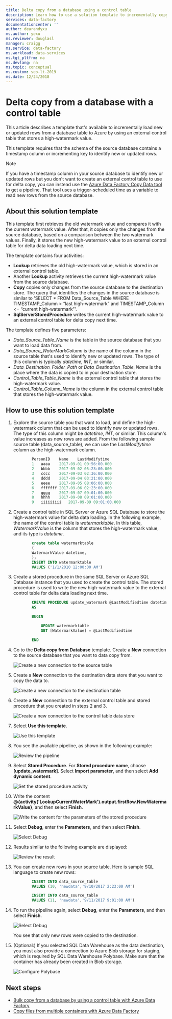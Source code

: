 ```yaml
---
title: Delta copy from a database using a control table
description: Learn how to use a solution template to incrementally copy new or updated rows only from a database with Azure Data Factory.
services: data-factory
documentationcenter: ''
author: dearandyxu
ms.author: yexu
ms.reviewer: douglasl
manager: craigg
ms.service: data-factory
ms.workload: data-services
ms.tgt_pltfrm: na
ms.devlang: na
ms.topic: conceptual
ms.custom: seo-lt-2019
ms.date: 12/24/2018
---
```


# Delta copy from a database with a control table

This article describes a template that's available to incrementally load new or updated rows from a database table to Azure by using an external control table that stores a high-watermark value.

This template requires that the schema of the source database contains a timestamp column or incrementing key to identify new or updated rows.

>[!NOTE]
> If you have a timestamp column in your source database to identify new or updated rows but you don't want to create an external control table to use for delta copy, you can instead use the [Azure Data Factory Copy Data tool](copy-data-tool.md) to get a pipeline. That tool uses a trigger-scheduled time as a variable to read new rows from the source database.

## About this solution template

This template first retrieves the old watermark value and compares it with the current watermark value. After that, it copies only the changes from the source database, based on a comparison between the two watermark values. Finally, it stores the new high-watermark value to an external control table for delta data loading next time.

The template contains four activities:
- **Lookup** retrieves the old high-watermark value, which is stored in an external control table.
- Another **Lookup** activity retrieves the current high-watermark value from the source database.
- **Copy** copies only changes from the source database to the destination store. The query that identifies the changes in the source database is similar to 'SELECT * FROM Data_Source_Table WHERE TIMESTAMP_Column > “last high-watermark” and TIMESTAMP_Column <= “current high-watermark”'.
- **SqlServerStoredProcedure** writes the current high-watermark value to an external control table for delta copy next time.

The template defines five parameters:
- *Data_Source_Table_Name* is the table in the source database that you want to load data from.
- *Data_Source_WaterMarkColumn* is the name of the column in the source table that's used to identify new or updated rows. The type of this column is typically *datetime*, *INT*, or similar.
- *Data_Destination_Folder_Path* or *Data_Destination_Table_Name* is the place where the data is copied to in your destination store.
- *Control_Table_Table_Name* is the external control table that stores the high-watermark value.
- *Control_Table_Column_Name* is the column in the external control table that stores the high-watermark value.

## How to use this solution template

1. Explore the source table you that want to load, and define the high-watermark column that can be used to identify new or updated rows. The type of this column might be *datetime*, *INT*, or similar. This column's value increases as new rows are added. From the following sample source table (data_source_table), we can use the *LastModifytime* column as the high-watermark column.

	```sql
			PersonID	Name	LastModifytime
			1	aaaa	2017-09-01 00:56:00.000
			2	bbbb	2017-09-02 05:23:00.000
			3	cccc	2017-09-03 02:36:00.000
			4	dddd	2017-09-04 03:21:00.000
			5	eeee	2017-09-05 08:06:00.000
			6	fffffff	2017-09-06 02:23:00.000
			7	gggg	2017-09-07 09:01:00.000
			8	hhhh	2017-09-08 09:01:00.000
			9	iiiiiiiii	2017-09-09 09:01:00.000
	```
	
2. Create a control table in SQL Server or Azure SQL Database to store the high-watermark value for delta data loading. In the following example, the name of the control table is *watermarktable*. In this table, *WatermarkValue* is the column that stores the high-watermark value, and its type is *datetime*.

	```sql
			create table watermarktable
			(
			WatermarkValue datetime,
			);
			INSERT INTO watermarktable
			VALUES ('1/1/2010 12:00:00 AM')
	```
	
3. Create a stored procedure in the same SQL Server or Azure SQL Database instance that you used to create the control table. The stored procedure is used to write the new high-watermark value to the external control table for delta data loading next time.

	```sql
			CREATE PROCEDURE update_watermark @LastModifiedtime datetime
			AS

			BEGIN

				UPDATE watermarktable
				SET [WatermarkValue] = @LastModifiedtime 

			END
	```
	
4. Go to the **Delta copy from Database** template. Create a **New** connection to the source database that you want to data copy from.

    ![Create a new connection to the source table](media/solution-template-delta-copy-with-control-table/DeltaCopyfromDB_with_ControlTable4.png)

5. Create a **New** connection to the destination data store that you want to copy the data to.

    ![Create a new connection to the destination table](media/solution-template-delta-copy-with-control-table/DeltaCopyfromDB_with_ControlTable5.png)

6. Create a **New** connection to the external control table and stored procedure that you created in steps 2 and 3.

    ![Create a new connection to the control table data store](media/solution-template-delta-copy-with-control-table/DeltaCopyfromDB_with_ControlTable6.png)

7. Select **Use this template**.

     ![Use this template](media/solution-template-delta-copy-with-control-table/DeltaCopyfromDB_with_ControlTable7.png)
	
8. You see the available pipeline, as shown in the following example:

     ![Review the pipeline](media/solution-template-delta-copy-with-control-table/DeltaCopyfromDB_with_ControlTable8.png)

9. Select **Stored Procedure**. For **Stored procedure name**, choose **[update_watermark]**. Select **Import parameter**, and then select **Add dynamic content**.  

     ![Set the stored procedure activity](media/solution-template-delta-copy-with-control-table/DeltaCopyfromDB_with_ControlTable9.png)	

10. Write the content **\@{activity('LookupCurrentWaterMark').output.firstRow.NewWatermarkValue}**, and then select **Finish**.  

     ![Write the content for the parameters of the stored procedure](media/solution-template-delta-copy-with-control-table/DeltaCopyfromDB_with_ControlTable10.png)		 
	 
11. Select **Debug**, enter the **Parameters**, and then select **Finish**.

    ![Select **Debug**](media/solution-template-delta-copy-with-control-table/DeltaCopyfromDB_with_ControlTable11.png)

12. Results similar to the following example are displayed:

    ![Review the result](media/solution-template-delta-copy-with-control-table/DeltaCopyfromDB_with_ControlTable12.png)

13. You can create new rows in your source table. Here is sample SQL language to create new rows:

	```sql
			INSERT INTO data_source_table
			VALUES (10, 'newdata','9/10/2017 2:23:00 AM')

			INSERT INTO data_source_table
			VALUES (11, 'newdata','9/11/2017 9:01:00 AM')
	```
14. To run the pipeline again, select **Debug**, enter the **Parameters**, and then select **Finish**.

    ![Select **Debug**](media/solution-template-delta-copy-with-control-table/DeltaCopyfromDB_with_ControlTable11.png)

    You see that only new rows were copied to the destination.

15. (Optional:) If you selected SQL Data Warehouse as the data destination, you must also provide a connection to Azure Blob storage for staging, which is required by SQL Data Warehouse Polybase. Make sure that the container has already been created in Blob storage.
    
    ![Configure Polybase](media/solution-template-delta-copy-with-control-table/DeltaCopyfromDB_with_ControlTable15.png)
	
## Next steps

- [Bulk copy from a database by using a control table with Azure Data Factory](solution-template-bulk-copy-with-control-table.md)
- [Copy files from multiple containers with Azure Data Factory](solution-template-copy-files-multiple-containers.md)
